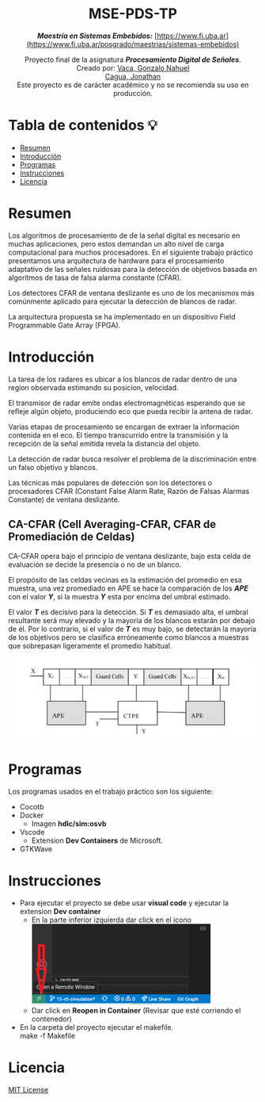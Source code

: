 <div align="center">

# MSE-PDS-TP

***Maestría en Sistemas Embebidos:*** [https://www.fi.uba.ar](https://www.fi.uba.ar/posgrado/maestrias/sistemas-embebidos)

Proyecto final de la asignatura ***Procesamiento Digital de Señales***.<br>
Creado por: [Vaca, Gonzalo Nahuel](https://github.com/vacagonzalo) <br>
    [Cagua, Jonathan](https://github.com/jonathancagua)<br>
Este proyecto es de carácter académico y no se recomienda su uso en producción.
</div>

# Tabla de contenidos 💡

- [Resumen](#resumen)
- [Introducción](#introducción)
- [Programas](#programas)
- [Instrucciones](#instrucciones)
- [Licencia](#licencia)

# Resumen
Los algoritmos de procesamiento de de la señal digital es necesario en muchas aplicaciones,
pero estos demandan un alto nivel de carga computacional para muchos procesadores. En el siguiente trabajo práctico presentamos una arquitectura de hardware para el procesamiento adaptativo de las señales ruidosas para la detección de objetivos basada en algoritmos de tasa de falsa alarma constante (CFAR).

Los detectores CFAR de ventana deslizante es uno de los mecanismos más comúnmente aplicado
para ejecutar la detección de blancos de radar.
 
La arquitectura propuesta se ha implementado en un dispositivo Field Programmable Gate Array (FPGA).


# Introducción
La tarea de los radares es ubicar a los blancos de radar dentro de una region observada estimando su posicion, velocidad.

El transmisor de radar emite ondas electromagnéticas esperando que se refleje algún objeto, produciendo eco que pueda recibir la antena de radar.

Varias etapas de procesamiento se encargan de extraer la información contenida en el eco.
El tiempo transcurrido entre la transmisión y la recepción de la señal emitida revela la distancia del objeto.

La detección de radar busca resolver el problema de la discriminación entre un falso objetivo y blancos.

Las técnicas más populares de detección son los detectores o procesadores CFAR (Constant False Alarm Rate, Razón de Falsas Alarmas Constante) de ventana deslizante. 



## CA-CFAR (Cell Averaging-CFAR, CFAR de Promediación de Celdas)
CA-CFAR opera bajo el principio de ventana deslizante, bajo esta celda de evaluación se decide la presencia o no de un blanco.
 
El propósito de las celdas vecinas es la estimación del promedio en esa muestra, una vez promediado en APE se hace la comparación de los ***APE*** con el valor ***Y***, si la muestra ***Y*** esta por encima del umbral estimado.

El valor ***T*** es decisivo para la detección. Si  ***T*** es demasiado alta, el umbral resultante será muy elevado y la mayoría de los blancos estarán por debajo de él. Por lo contrario, si el valor de ***T*** es muy bajo, se detectarán la mayoría de los objetivos pero se clasifica erróneamente como blancos a muestras que sobrepasan ligeramente el promedio habitual.

![plot](docs/Figuras/CA-CFAR.png)

# Programas
Los programas usados en el trabajo práctico son los siguiente:

- Cocotb
- Docker
    - Imagen **hdlc/sim:osvb** 
- Vscode
    - Extension **Dev Containers** de Microsoft.
- GTKWave

# Instrucciones
- Para ejecutar el proyecto se debe usar **visual code** y ejecutar la extension **Dev container**
    - En la parte inferior izquierda dar click en el icono <br>
    ![plot](docs/Figuras/icono.png)
    - Dar click en **Reopen in Container** (Revisar que esté corriendo el contenedor)
- En la carpeta del proyecto ejecutar el makefile.<br>
    make -f Makefile

# Licencia

[MIT License](./LICENSE)